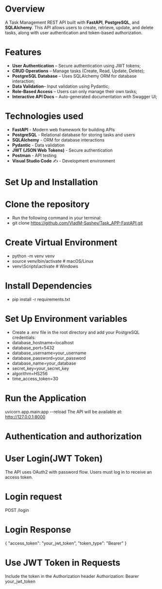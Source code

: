 # Overview
A Task Management REST API built with **FastAPI**, **PostgreSQL**, and **SQLAlchemy**. This API allows users to create, retrieve, update, and delete tasks, along with user authentication and token-based authorization.
# Features
 - **User Authentication** – Secure authentication using JWT tokens;
 - **CRUD Operations** – Manage tasks (Create, Read, Update, Delete);
 - **PostgreSQL Database** – Uses SQLAlchemy ORM for database interaction;
 - **Data Validation**– Input validation using Pydantic;
 - **Role-Based Access** – Users can only manage their own tasks;
 - **Interactive API Docs** – Auto-generated documentation with Swagger UI;

# Technologies used
- **FastAPI**  - Modern web framework for building APIs
- **PostgreSQL**  - Relational database for storing tasks and users
- **SQLAlchemy**  - ORM for database interactions
- **Pydantic**  - Data validation
- **JWT (JSON Web Tokens)**  - Secure authentication
- **Postman**  - API testing
- **Visual Studio Code** ✍ - Development environment
# Set Up and Installation 
# Clone the repository
- Run the following command in your terminal:
- git clone https://github.com/VladM-Sashev/Task_APP-FastAPI.git
# Create Virtual Environment 
- python -m venv venv
- source venv/bin/activate  # macOS/Linux
- venv\Scripts\activate    # Windows
# Install Dependencies
- pip install -r requirements.txt
# Set Up Environment variables
- Create a .env file in the root directory and add your PostgreSQL credentials:
- database_hostname=localhost
- database_port=5432
- database_username=your_username
- database_password=your_password
- database_name=your_database
- secret_key=your_secret_key
- algorithm=HS256
- time_access_token=30
# Run the Application
uvicorn app.main:app --reload
The API will be available at:
 http://127.0.0.1:8000
# Authentication and authorization 
# User Login(JWT Token)
The API uses OAuth2 with password flow.
Users must log in to receive an access token.
# Login request
POST /login
# Login Response
{
  "access_token": "your_jwt_token",
  "token_type": "Bearer"
}
# Use JWT Token in Requests
Include the token in the Authorization header
Authorization: Bearer your_jwt_token


